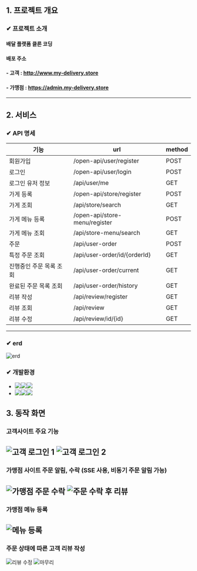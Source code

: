 ## 1. 프로젝트 개요
### ✔ 프로젝트 소개
#### 배달 플랫폼 클론 코딩
#### 배포 주소
#### - 고객 : http://www.my-delivery.store
#### - 가맹점 : https://admin.my-delivery.store
---
## 2. 서비스
### ✔ API 명세
| 기능 | url |method |
| ------ | ------ | ------ |
| 회원가입 | /open-api/user/register |POST|
| 로그인 | /open-api/user/login |POST|
| 로그인 유저 정보 |/api/user/me |GET|
| 가게 등록 | /open-api/store/register |POST|
| 가게 조회 | /api/store/search |GET|
| 가게 메뉴 등록 | /open-api/store-menu/register |POST|
| 가게 메뉴 조회 | /api/store-menu/search |GET|
| 주문 | /api/user-order |POST|
| 특정 주문 조회 | /api/user-order/id/{orderId} |GET|
| 진행중인 주문 목록 조회 | /api/user-order/current |GET|
| 완료된 주문 목록 조회 | /api/user-order/history |GET|
| 리뷰 작성 | /api/review/register |GET|
| 리뷰 조회 | /api/review |GET|
| 리뷰 수정 | /api/review/id/{id}|GET|
---
### ✔ erd
![erd](https://github.com/uniqquej/delivery_service/assets/109218139/36ac76a6-dc58-43f2-8e85-8c3cd301425d)


### ✔ 개발환경
- <img src="https://img.shields.io/badge/Framework-%23121011?style=for-the-badge"><img src="https://img.shields.io/badge/springboot-6DB33F?style=for-the-badge&logo=springboot&logoColor=white"><img src="https://img.shields.io/badge/3.2.2-515151?style=for-the-badge">
- <img src="https://img.shields.io/badge/Language-%23121011?style=for-the-badge"><img src="https://img.shields.io/badge/java-%23ED8B00?style=for-the-badge&logo=openjdk&logoColor=white"><img src="https://img.shields.io/badge/17-515151?style=for-the-badge">

## 3. 동작 화면
### 고객사이트 주요 기능
![고객 로그인 1](https://github.com/uniqquej/delivery_service/assets/109218139/470fdcef-dea9-4d06-ad54-f2c0a98bec17)
![고객 로그인 2](https://github.com/uniqquej/delivery_service/assets/109218139/5b83490c-f661-430f-9a17-2287b24c29c2)
---
### 가맹점 사이트 주문 알림, 수락 (SSE 사용, 비동기 주문 알림 가능)
![가맹점 주문 수락](https://github.com/uniqquej/delivery_service/assets/109218139/11c76821-1426-45bd-90e6-3dcf96d63ae3)
![주문 수락 후 리뷰](https://github.com/uniqquej/delivery_service/assets/109218139/8152877c-9ae5-4981-a1dd-50cc7dc45e4d)
---
### 가맹점 메뉴 등록
![메뉴 등록](https://github.com/uniqquej/delivery_service/assets/109218139/2de94ebe-0b99-4409-a137-ba3559e48998)
---
### 주문 상태에 따른 고객 리뷰 작성
![리뷰 수정](https://github.com/uniqquej/delivery_service/assets/109218139/0a54a0a5-43e0-4f05-839e-508fc056fd14)
![마무리](https://github.com/uniqquej/delivery_service/assets/109218139/c5890396-5af6-4eea-9ced-9aefd3c4137f)
